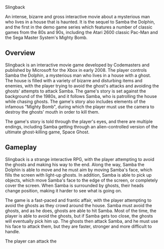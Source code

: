 Slingback

An intense, bizarre and gross interactive movie about a mysterious man who lives in a house that is haunted. It is the sequel to Samba the Dolphin, and the first in the demo game series which features a number of classic games from the 80s and 90s, including the Atari 2600 classic Pac-Man and the Sega Master System's Mighty Bomb.

## Overview

Slingback is an interactive movie game developed by Codemasters and published by Microsoft for the Xbox in early 2008. The player controls Samba the Dolphin, a mysterious man who lives in a house with a ghost. The house is filled with a variety of bizarre and disturbing items and enemies, with the player trying to avoid the ghost's attacks and avoiding the ghosts' attempts to attack Samba. The game's story is set against the background of the 1980s, and it follows Samba, who is patrolling the house while chasing ghosts. The game's story also includes elements of the infamous "Mighty Bomb", during which the player must use the camera to destroy the ghosts' mouth in order to kill them.

The game's story is told through the player's eyes, and there are multiple endings, including Samba getting through an alien-controlled version of the ultimate ghost-killing game, Space Ghost.

## Gameplay

Slingback is a strange interactive RPG, with the player attempting to avoid the ghosts and making his way to the end. Along the way, Samba the Dolphin is able to move and he must aim by moving Samba's face, which fills the screen with light-up ghosts. In addition, Samba is able to pick up objects, which move Samba's face to the edge of the screen, or completely cover the screen. When Samba is surrounded by ghosts, their heads change position, making it harder to see what is going on.

The game is a fast-paced and frantic affair, with the player attempting to avoid the ghosts as they crowd around the house. Samba must avoid the ghosts, and as he does, ghosts are able to hit Samba. Most of the time, the player is able to avoid the ghosts, but if Samba gets too close, the ghosts will eventually pick him up. The ghosts then attack Samba, and he must use his face to attack them, but they are faster, stronger and more difficult to handle.

The player can attack the